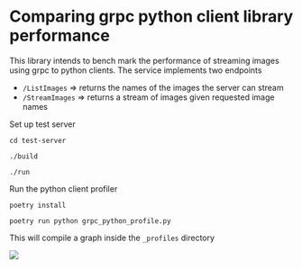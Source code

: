 # Comparing grpc python client library performance

This library intends to bench mark the performance of streaming images using grpc to python clients.
The service implements two endpoints

- `/ListImages` => returns the names of the images the server can stream
- `/StreamImages` => returns a stream of images given requested image names

Set up test server

```
cd test-server

./build

./run
```

Run the python client profiler

```
poetry install

poetry run python grpc_python_profile.py 
```

This will compile a graph inside the `_profiles` directory


<img src="https://github.com/MatthewAndreTaylor/protoWrap/blob/main/_profiles/grpc_python_profile-46.png" />
